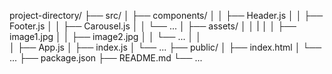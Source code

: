 project-directory/
  ├── src/
  │   ├── components/
  │   │   ├── Header.js
  │   │   ├── Footer.js
  │   │   ├── Carousel.js
  │   │   └── ...
  │   ├── assets/
  │   │   |
  │   │   ├── image1.jpg
  │   │   ├── image2.jpg
  │   │   └── ...
  │   │   
  │   ├── App.js
  │   ├── index.js
  │   └── ...
  ├── public/
  │   ├── index.html
  │   └── ...
  ├── package.json
  ├── README.md
  └── ...
